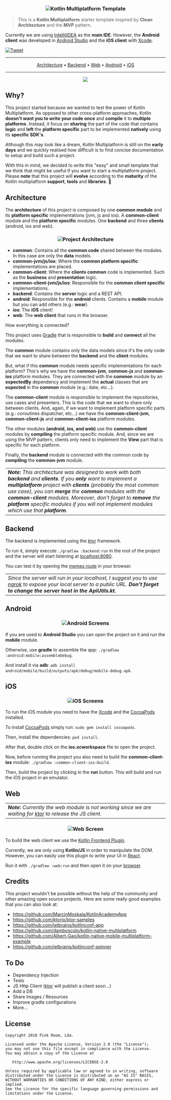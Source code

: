 <h3 align="center">
  <img src="multiplatform_template.png" alt="Kotlin Multiplatform Template" />
</h3>

> This is a **Kotlin Multiplatform** starter template inspired by **Clean Architecture** and the
**MVP** pattern.

Currently we are using [IntellijIDEA](https://www.jetbrains.com/idea/) as the **main IDE**. However,
the **Android client** was developed in [Android Studio](https://developer.android.com/studio/)
and the **iOS client** with [Xcode](https://developer.apple.com/xcode/).

[![Tweet](https://img.shields.io/twitter/url/http/shields.io.svg?style=social)](https://twitter.com/intent/tweet?text=Check%20this%20Kotlin%20Multiplatform%20starter%20template!&url=https%3A%2F%2Fgithub.com%2Fpink-room%2Fkotlin-multiplatform-template&via=apinkroom&hashtags=kotlin,multiplatform,android,ios,web,developers)

-------
<p align="center">
    <a href="#architecture">Architecture</a> &bull;
    <a href="#backend">Backend</a> &bull;
    <a href="#web">Web</a> &bull;
    <a href="#android">Android</a> &bull;
    <a href="#ios">iOS</a>
</p>

-------

<p align="center">
  <a href="https://github.com/pink-room/kotlin-multiplatform-template/blob/master/LICENSE">
    <img src="https://img.shields.io/github/license/pink-room/kotlin-multiplatform-template.svg">
  </a>
</p>

## Why?

This project started because we wanted to test the power of Kotlin Multiplatform. As opposed to
other cross-platform approaches, Kotlin **doesn't want you to write your code once** and **compile**
it to **multiple platforms**. Instead, it focus on **sharing** the part of the code that
contains **logic** and **left** the **platform specific** part to be implemented **natively**
using its **specific SDK's**.

Although this may look like a dream, Kotlin Multiplatform is still on the **early days** and we
quickly realised how difficult is to find concise documentation to setup and build such a project.

With this in mind, we decided to write this "easy" and small template that we think that might be
useful if you want to start a multiplatform project. Please **note** that this project will
**evolve** according to the **maturity** of the Kotlin multiplatform **support**, **tools** and
**libraries**. 🙂

## Architecture

The **architecture** of this project is composed by one **common module** and its **platform specific** implementations
(jvm, js and ios). A **common-client** module and the **platform specific** modules. One **backend** and three
**clients** (android, ios and web).

<h3 align="center">
  <img src="architecture.png" alt="Project Architecture" />
</h3>

- **common**: Contains all the **common code** shared between the modules. In this case are only the **data** models.
- **common-jvm/js/ios**: Where the **common platform specific** implementations are placed.
- **common-client**: Where the **clients common** code is implemented. Such as the **business** and **presentation**
logic.
- **common-client-jvm/js/ios**: Responsible for the **common client specific** implementations.
- **backend**: Contains the **server** logic and a REST API.
- **android**: Responsible for the **android** clients. Contains a **mobile** module but you can add
others (e.g.: **wear**).
- **ios**: The **iOS** client!
- **web**: The **web client** that runs in the browser.

How everything is connected?

This project uses [Gradle](https://gradle.org/) that is responsible to **build** and **connect** all the modules.

The **common** module contains only the data models since it's the only code that we want to share between the
**backend** and the **client** modules.

But, what if this **common** module needs specific implementations for each platform? This's why we have the
**common-jvm**, **common-js** and **common-ios** platform modules. They are connected with the **common** module by an
**expectedBy** dependency and implement the **actual** classes that are **expected** in the **common** module
(e.g.: date, etc...).

The **common-client** module is responsible to implement the repositories, use cases and presenters. This is the code
that we want to share only between clients. And, again, if we want to implement platform specific parts
(e.g.: coroutines dispatcher, etc...) we have the **common-client-jvm**, **common-client-js** and **common-client-ios**
platform modules.

The other modules **(android, ios, and web)** use the **common-client** modules by **compiling** the platform specific
module. And, since we are using the MVP pattern, clients only need to implement the **View** part that is specific for
each platform.

Finally, the **backend** module is connected with the common code by **compiling** the **common-jvm** module.

<table>
<tr>
<td>
<i><b>Note:</b> This architecture was designed to work with both <b>backend</b> and <b>clients</b>. If you <b>only</b>
want to implement a <b>multiplatform</b> project with <b>clients</b> (probably the most common use case), you can
<b>merge</b> the <b>common</b> modules with the <b>common-client</b> modules. Moreover, don't forget to <b>remove</b>
the <b>platform</b> specific modules if you will not implement modules which use that <b>platform</b>.</i>
</td>
</tr>
</table>

## Backend

The backend is implemented using the [ktor](http://ktor.io/) framework.

To run it, simply execute `./gradlew :backend:run` in the root of the project and the server will 
start listening at [localhost:8080](http://localhost:8080).

You can test it by opening the [memes route](http://localhost:8080/memes) in your browser.

<table>
<tr>
<td>
<i>Since the server will run in your localhost, I suggest you to use <a href="https://ngrok.com/">ngrok</a> to
expose your local server to a public URL. <b>Don't forget to change the server host in the ApiUtils.kt.</b></i>
</td>
</tr>
</table>

## Android

<h3 align="center">
  <img src="android.png" alt="Android Screens" />
</h3>

If you are used to **Android Studio** you can open the project on it and run the **mobile** module.

Otherwise, use **gradle** to assemble the app: `./gradlew :android:mobile:assembleDebug`.

And install it via **adb**: `adb install android/mobile/build/outputs/apk/debug/mobile-debug.apk`.

## iOS

<h3 align="center">
  <img src="ios.png" alt="iOS Screens" />
</h3>

To run the iOS module you need to have the [Xcode](https://developer.apple.com/xcode/) and the
[CocoaPods](https://guides.cocoapods.org/) installed.

To install [CocoaPods](https://guides.cocoapods.org/) simply run: `sudo gem install cocoapods`.

Then, install the dependencies: `pod install`.

After that, double click on the **ios.xcworkspace** file to open the project.

Now, before running the project you also need to build the **common-client-ios** module:
`./gradlew :common-client-ios:build`.

Then, build the project by clicking in the **run** button. This will build and run the iOS project in an emulator.

## Web

<table>
<tr>
<td>
<i><b>Note:</b> Currently the web module is not working since we are waiting for <a href="http://ktor.io/">ktor</a> to
release the JS client.</i>
</td>
</tr>
</table>

<h3 align="center">
  <img src="web.png" alt="Web Screen" />
</h3>

To build the web client we use the [Kotlin Frontend Plugin](https://github.com/Kotlin/kotlin-frontend-plugin).

Currently, we are only using **Kotlin/JS** in order to manipulate the DOM. However, you can easily
use this plugin to write your UI in [React](https://reactjs.org/).

Run it with `./gradlew :web:run` and then open it on your [browser](http://localhost:8088).

## Credits

This project wouldn't be possible without the help of the community and other amazing open source
projects. Here are some really good examples that you can also look at:

- https://github.com/MarcinMoskala/KotlinAcademyApp
- https://github.com/ktorio/ktor-samples
- https://github.com/jetbrains/kotlinconf-app
- https://github.com/damboscolo/kotlin-native-multiplatform
- https://github.com/Albert-Gao/kotlin-native-mobile-multiplatform-example
- https://github.com/jetbrains/kotlinconf-spinner

## To Do

- Dependency Injection
- Tests
- JS Http Client ([ktor](http://ktor.io/) will publish a client soon...)
- Add a DB
- Share Images / Resources
- Improve gradle configurations
- More...

## License

    Copyright 2018 Pink Room, Lda.

    Licensed under the Apache License, Version 2.0 (the "License");
    you may not use this file except in compliance with the License.
    You may obtain a copy of the License at

       http://www.apache.org/licenses/LICENSE-2.0

    Unless required by applicable law or agreed to in writing, software
    distributed under the License is distributed on an "AS IS" BASIS,
    WITHOUT WARRANTIES OR CONDITIONS OF ANY KIND, either express or implied.
    See the License for the specific language governing permissions and
    limitations under the License.
